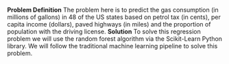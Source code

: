 **Problem Definition**
The problem here is to predict the gas consumption (in millions of gallons) in 48 of the US states based on petrol tax (in cents), per capita income (dollars), paved highways (in miles) and the proportion of population with the driving license.
**Solution**
To solve this regression problem we will use the random forest algorithm via the Scikit-Learn Python library. We will follow the traditional machine learning pipeline to solve this problem.

